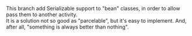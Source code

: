 This branch add Serializable support to "bean" classes, in order to allow pass them to another activity.  
It is a solution not so good as "parcelable", but it's easy to implement. And, after all, "something is always better than nothing".